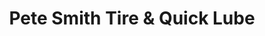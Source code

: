---
title: "Pete Smith Tire & Quick Lube"
url: /rolesville/pete-smith-tire-und-quick-lube/
shop: Autowerkstatt
---